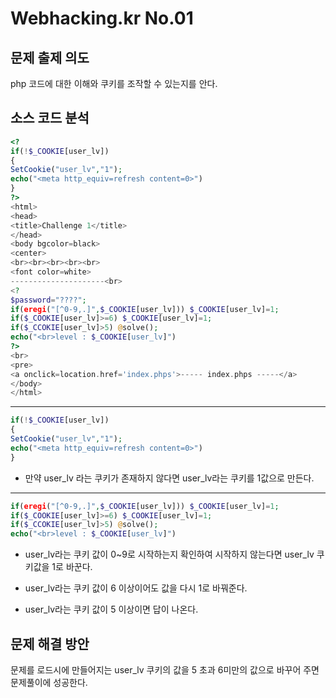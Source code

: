# Webhacking.kr No.01

## 문제 출제 의도
php 코드에 대한 이해와 쿠키를 조작할 수 있는지를 안다.

## 소스 코드 분석
```php
<?
if(!$_COOKIE[user_lv])
{
SetCookie("user_lv","1");
echo("<meta http_equiv=refresh content=0>")
}
?>
<html>
<head>
<title>Challenge 1</title>
</head>
<body bgcolor=black>
<center>
<br><br><br><br><br>
<font color=white>
---------------------<br>
<?
$password="????";
if(eregi("[^0-9,.]",$_COOKIE[user_lv])) $_COOKIE[user_lv]=1;
if($_COOKIE[user_lv]>=6) $_COOKIE[user_lv]=1;
if($_CCOKIE[user_lv]>5) @solve();
echo("<br>level : $_COOKIE[user_lv]")
?>
<br>
<pre>
<a onclick=location.href='index.phps'>----- index.phps -----</a>
</body>
</html>
```
-----
```php
if(!$_COOKIE[user_lv])
{
SetCookie("user_lv","1");
echo("<meta http_equiv=refresh content=0>")
}
```
* 만약 user_lv 라는 쿠키가 존재하지 않다면 user_lv라는 쿠키를 1값으로 만든다.
-----
```php
if(eregi("[^0-9,.]",$_COOKIE[user_lv])) $_COOKIE[user_lv]=1;
if($_COOKIE[user_lv]>=6) $_COOKIE[user_lv]=1;
if($_CCOKIE[user_lv]>5) @solve();
echo("<br>level : $_COOKIE[user_lv]")
```
* user_lv라는 쿠키 값이 0~9로 시작하는지 확인하여 시작하지 않는다면 user_lv 쿠키값을 1로 바꾼다.

* user_lv라는 쿠키 값이 6 이상이어도 값을 다시 1로 바꿔준다.

* user_lv라는 쿠키 값이 5 이상이면 답이 나온다.

## 문제 해결 방안
문제를 로드시에 만들어지는 user_lv 쿠키의 값을 5 초과 6미만의 값으로 바꾸어 주면 문제풀이에 성공한다.